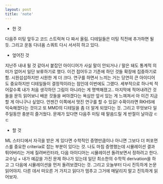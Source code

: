 ```yaml
---
layout: post
title: 'note'
---
```


- 한 것

다음주 미팅 앞두고 코드 스트럭쳐 다 짜서 올림. 디테일들은 미팅 직전에 추가하면 될듯. 그리고 운동 다녀옴 스쿼트 다시 서서히 하고 있다. 

- 엎어진 것

지난주 내내 될 것 같아서 붙잡던 아이디어가 사실 말이 안되거나 / 말은 돼도 통계적 의미가 없어서 일단 보류하기로 했다. 이건 접어두고 기존에 하던 것들 확장에 집중하기로 함. 시원섭섭하지만 시원한 게 더 크다. 연구를 하면서 느끼는 거는 당연히 큰 아이디어도 중요하지만 디테일들이 결정적이라는 점인데 이번에도 그랬다. 세부적으로 하나씩 적어갈수록 내가 처음 생각하던 그림이 아니라는 게 명백해졌고.. 마지막에 적어내려간 것들을 문득 읽어보니 배운 것들을 써야겠다는 욕심만 앞서 있는 게 느껴져서 아 이건 지금 할 게 아니구나 싶었다. 언젠간 이쪽에서 멋진 연구를 할 수 있길! 수확이라면 RKHS에 익숙해졌다는 것이고 또 MMD의 디테일을 좀 더 알게 되었다는 것. 그리고 무엇보다 일주일동안 충분히 즐거웠다. 문제가 있다면 다음주 미팅 때 말씀드릴 게 반절이 날아감 ㄷㄷ

- 할 것

ML 스터디에서 자극을 받은 게 있다면 수학적인 증명만큼이나 아니면 그보다 더 퍼포먼스를 중요한 criteria로 잡는 부분이 있다는 것. 나도 마침 증명했는데 시뮬레이션 결과 튀어버리는 거에 질려버린터라, 다음 아이디어는 시뮬레이션 돌려보면서 정하려고 한다. 교수님 + 내가 예감을 가진 문제 하나가 있는데 일단 최소한의 수학적 derivation을 하고 그 다음에 시뮬레이션을 먼저 돌려보겠다는 것. 그리고 오늘부터 다시 진득하게 논문 읽어야지. 다른 데서 떠오른 거 가지고 읽다가 멈추고 그거에 매달리지 말고 진득하게 읽어보자.


